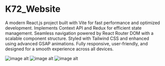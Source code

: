 # K72_Website
A modern React.js project built with Vite for fast performance and optimized development.
Implements Context API and Redux for efficient state management.
Seamless navigation powered by React Router DOM with a scalable component structure.
Styled with Tailwind CSS and enhanced using advanced GSAP animations.
Fully responsive, user-friendly, and designed for a smooth experience across all devices.

![image alt]()
![image alt]()
![image alt]()


